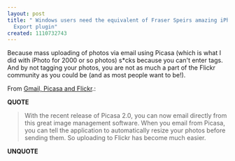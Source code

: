 ```yaml
---
layout: post
title: " Windows users need the equivalent of Fraser Speirs amazing iPhoto Flickr
  Export plugin"
created: 1110732743
---
```

<p>Because mass uploading of photos via email using Picasa (which is what I did with iPhoto for 2000 or so photos) s*cks because you can't enter tags. And by not tagging your photos, you are not as much a part of the Flickr community as you could be (and as most people want to be!). </p>
<p>From <a href="http://www.digitalmediaminute.com/article/1299/gmail-picasa-and-flickr">Gmail, Picasa and Flickr</a>.:</p>
<p><b>QUOTE</b></p><blockquote>With the recent release of Picasa 2.0, you can now email directly from this great image management software. When you email from Picasa, you can tell the application to automatically resize your photos before sending them. So uploading to Flickr has become much easier.

</blockquote><p><b>UNQUOTE</b></p>




